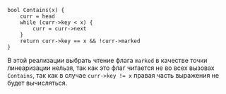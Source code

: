     bool Contains(x) {
        curr = head
        while (curr->key < x) {
            curr = curr->next
        }
        return curr->key == x && !curr->marked
    }

В этой реализации выбрать чтение флага `marked` в качестве точки линеаризации нельзя, так как это флаг читается не во всех вызовах `Contains`, так как в случае `curr->key != x` правая часть выражения не будет вычисляться.